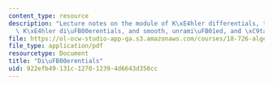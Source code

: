 ```yaml
---
content_type: resource
description: "Lecture notes on the module of K\xE4hler differentials, the sheaf of\
  \ K\xE4hler di\uFB00erentials, and smooth, unrami\uFB01ed, and \xC9tale morphisms."
file: https://ol-ocw-studio-app-qa.s3.amazonaws.com/courses/18-726-algebraic-geometry-spring-2009/922efb49131c127012394d6643d350cc_MIT18_726s09_lec13_differentials.pdf
file_type: application/pdf
resourcetype: Document
title: "Di\uFB00erentials"
uid: 922efb49-131c-1270-1239-4d6643d350cc
---
```

